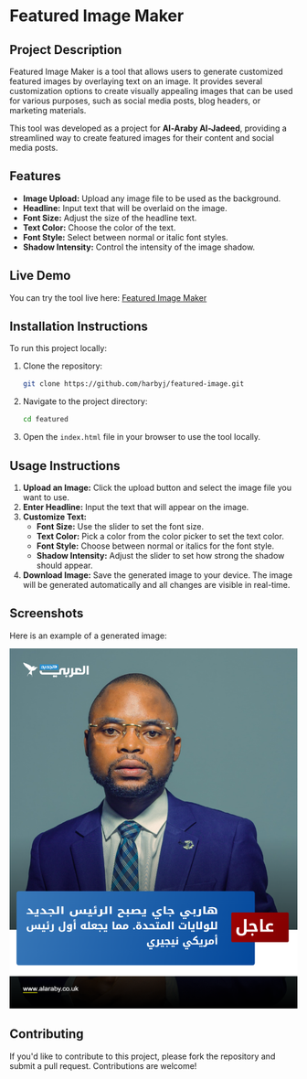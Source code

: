 # Featured Image Maker

## Project Description
Featured Image Maker is a tool that allows users to generate customized featured images by overlaying text on an image. It provides several customization options to create visually appealing images that can be used for various purposes, such as social media posts, blog headers, or marketing materials.

This tool was developed as a project for **Al-Araby Al-Jadeed**, providing a streamlined way to create featured images for their content and social media posts.

## Features
- **Image Upload:** Upload any image file to be used as the background.
- **Headline:** Input text that will be overlaid on the image.
- **Font Size:** Adjust the size of the headline text.
- **Text Color:** Choose the color of the text.
- **Font Style:** Select between normal or italic font styles.
- **Shadow Intensity:** Control the intensity of the image shadow.

## Live Demo
You can try the tool live here: [Featured Image Maker](https://harbyj.github.io/featured-image)

## Installation Instructions
To run this project locally:

1. Clone the repository:
    ```bash
    git clone https://github.com/harbyj/featured-image.git
    ```
2. Navigate to the project directory:
    ```bash
    cd featured
    ```
3. Open the `index.html` file in your browser to use the tool locally.

## Usage Instructions
1. **Upload an Image:** Click the upload button and select the image file you want to use.
2. **Enter Headline:** Input the text that will appear on the image.
3. **Customize Text:**
   - **Font Size:** Use the slider to set the font size.
   - **Text Color:** Pick a color from the color picker to set the text color.
   - **Font Style:** Choose between normal or italics for the font style.
   - **Shadow Intensity:** Adjust the slider to set how strong the shadow should appear.
4. **Download Image:** Save the generated image to your device.
The image will be generated automatically and all changes are visible in real-time.

## Screenshots
Here is an example of a generated image:

![Sample Featured Image](./Featured_image_sample.png)

## Contributing
If you'd like to contribute to this project, please fork the repository and submit a pull request. Contributions are welcome!
